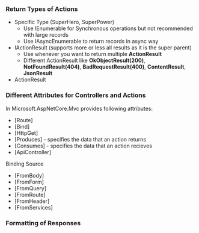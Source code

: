 ### Return Types of Actions
- Specific Type (SuperHero, SuperPower)
  - Use IEnumerable for Synchronous operations but not recommended with large records
  - Use IAsyncEnumerable to return records in async way
- IActionResult (supports more or less all results as it is the super parent)
  - Use whenever you want to return multiple **ActionResult**
  - Different ActionResult like **OkObjectResult(200)**, **NotFoundResult(404)**, **BadRequestResult(400)**, **ContentResult**, **JsonResult**
- ActionResult<T>
### Different Attributes for Controllers and Actions
In Microsoft.AspNetCore.Mvc provides following attributes:
- [Route]
- [Bind]
- [HttpGet]
- [Produces] - specifies the data that an action returns
- [Consumes] - specifies the data that an action recieves
- [ApiController]
  

Binding Source
- [FromBody]
- [FromForm]
- [FromQuery]
- [FromRoute]
- [FromHeader]
- [FromServices]
  
### Formatting of Responses